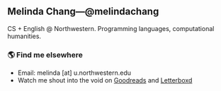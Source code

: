 ## Melinda Chang&mdash;@melindachang

CS + English @ Northwestern. Programming languages, computational humanities.

### 🌎 Find me elsewhere
- Email: melinda [at] u.northwestern.edu
- Watch me shout into the void on [Goodreads](https://www.goodreads.com/user/show/124375846-melinda-chang) and [Letterboxd](https://letterboxd.com/hychang)
